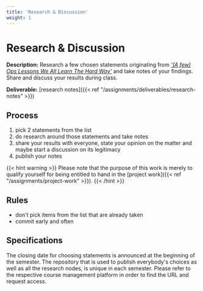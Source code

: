 ```yaml
---
title: 'Research & Discussion'
weight: 1
---
```



Research & Discussion
=====================


__Description:__ Research a few chosen statements originating from 
[*'(A few) Ops Lessons We All Learn The Hard Way'*](https://www.netmeister.org/blog/ops-lessons.html) and take notes of
your findings. Share and discuss your results during class.

__Deliverable:__ [research notes]({{< ref "/assignments/deliverables/research-notes" >}})


## Process

1. pick 2 statements from the list
2. do research around those statements and take notes
3. share your results with everyone, state your opinion on the matter and maybe start a discussion on its legitimacy
4. publish your notes

{{< hint warning >}}
Please note that the purpose of this work is merely to qualify yourself for being entitled to hand in the
[project work]({{< ref "/assignments/project-work" >}}).
{{< /hint >}}


## Rules

* don't pick items from the list that are already taken
* commit early and often


## Specifications

The closing date for choosing statements is announced at the beginning of the semester. The repository that is
used to publish everybody's choices as well as all the research nodes, is unique in each semester. Please refer to
the respective course management platform in order to find the URL and request access.

